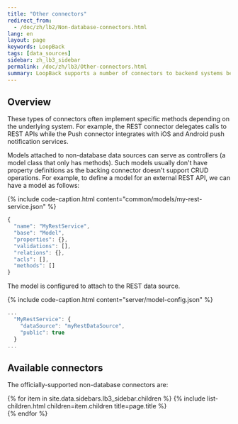 ```yaml
---
title: "Other connectors"
redirect_from:
  - /doc/zh/lb2/Non-database-connectors.html
lang: en
layout: page
keywords: LoopBack
tags: [data_sources]
sidebar: zh_lb3_sidebar
permalink: /doc/zh/lb3/Other-connectors.html
summary: LoopBack supports a number of connectors to backend systems beyond databases.
---
```


## Overview

These types of connectors often implement specific methods depending on the underlying system.
For example, the REST connector delegates calls to REST APIs while the Push connector integrates with iOS and Android push notification services. 

Models attached to non-database data sources can serve as controllers (a model class that only has methods).
Such models usually don't have property definitions as the backing connector doesn't support CRUD operations.
For example, to define a model for an external REST API, we can have a model as follows:

{% include code-caption.html content="common/models/my-rest-service.json" %}
```javascript
{
  "name": "MyRestService",
  "base": "Model",
  "properties": {},
  "validations": [],
  "relations": {},
  "acls": [],
  "methods": []
}
```

The model is configured to attach to the REST data source.

{% include code-caption.html content="server/model-config.json" %}
```javascript
...
  "MyRestService": {
    "dataSource": "myRestDataSource",
    "public": true
  }
...
```

## Available connectors

The officially-supported non-database connectors are:

{% for item in site.data.sidebars.lb3_sidebar.children %}
  {% include list-children.html children=item.children title=page.title %}  
{% endfor %}
